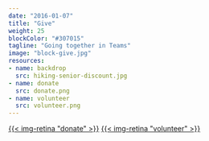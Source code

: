 ```yaml
---
date: "2016-01-07"
title: "Give"
weight: 25
blockColor: "#307015"
tagline: "Going together in Teams"
image: "block-give.jpg"
resources:
- name: backdrop
  src: hiking-senior-discount.jpg
- name: donate
  src: donate.png
- name: volunteer
  src: volunteer.png
---
```


<div class="page-buttons">
  <a href="https://arborchurch.churchcenteronline.com/giving?open-in-church-center-modal=true">{{< img-retina "donate" >}}</a>
  <a href="/volunteer/">{{< img-retina "volunteer" >}}</a>
</div>
